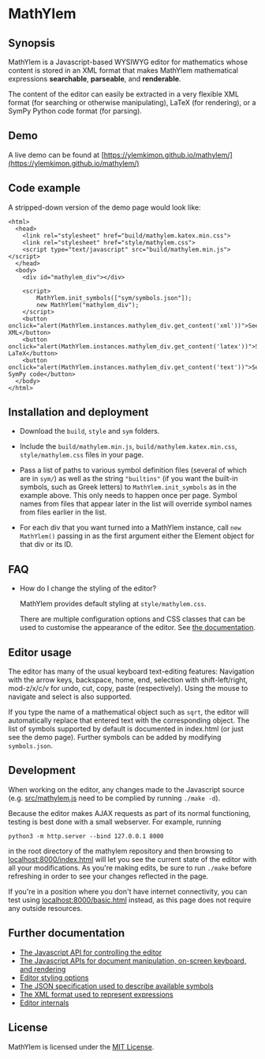 # MathYlem

## Synopsis

MathYlem is a Javascript-based WYSIWYG editor for mathematics whose
content is stored in an XML format that makes MathYlem mathematical
expressions **searchable**, **parseable**, and **renderable**.

The content of the editor can easily be extracted in a very flexible
XML format (for searching or otherwise manipulating), LaTeX (for
rendering), or a SymPy Python code format (for parsing).

## Demo

A live demo can be found at 
[https://ylemkimon.github.io/mathylem/](https://ylemkimon.github.io/mathylem/)

## Code example

A stripped-down version of the demo page would look like:

```
<html>
  <head>
    <link rel="stylesheet" href="build/mathylem.katex.min.css">
    <link rel="stylesheet" href="style/mathylem.css">
    <script type="text/javascript" src="build/mathylem.min.js"></script>
  </head>
  <body>
    <div id="mathylem_div"></div>
    
    <script>
        MathYlem.init_symbols(["sym/symbols.json"]);
        new MathYlem("mathylem_div");
    </script>
    <button onclick="alert(MathYlem.instances.mathylem_div.get_content('xml'))">See XML</button>
    <button onclick="alert(MathYlem.instances.mathylem_div.get_content('latex'))">See LaTeX</button>
    <button onclick="alert(MathYlem.instances.mathylem_div.get_content('text'))">See SymPy code</button>
  </body>
</html>
```

## Installation and deployment

* Download the `build`, `style` and `sym` folders.

* Include the `build/mathylem.min.js`, `build/mathylem.katex.min.css`,
  `style/mathylem.css` files in your page.

* Pass a list of paths to various symbol definition files (several of
  which are in `sym/`) as well as the string `"builtins"` (if you want
  the built-in symbols, such as Greek letters) to `MathYlem.init_symbols`
  as in the example above.  This only needs to happen once per page.
  Symbol names from files that appear later in the list will override
  symbol names from files earlier in the list.

* For each div that you want turned into a MathYlem instance, call `new
  MathYlem()` passing in as the first argument either the Element object
  for that div or its ID.

## FAQ

* How do I change the styling of the editor?

  MathYlem provides default styling at `style/mathylem.css`.

  There are multiple configuration options and CSS classes that can be
  used to customise the appearance of the editor.  See [the
  documentation](doc/style.md).

## Editor usage

The editor has many of the usual keyboard text-editing features:
Navigation with the arrow keys, backspace, home, end, selection with
shift-left/right, mod-z/x/c/v for undo, cut, copy, paste
(respectively).  Using the mouse to navigate and select is also
supported.

If you type the name of a mathematical object such as `sqrt`, the
editor will automatically replace that entered text with the
corresponding object.  The list of symbols supported by default is
documented in index.html (or just see the demo page).  Further symbols
can be added by modifying `symbols.json`.

## Development

When working on the editor, any changes made to the Javascript source
(e.g. [src/mathylem.js](https://github.com/ylemkimon/mathylem/blob/master/src/mathylem.js)
need to be complied by running `./make -d`).

Because the editor makes AJAX requests as part of its normal
functioning, testing is best done with a small webserver.  For
example, running

```python3 -m http.server --bind 127.0.0.1 8000```

in the root directory of the mathylem repository and then browsing to
[localhost:8000/index.html](localhost:8000/index.html) will let you
see the current state of the editor with all your modifications.  As
you're making edits, be sure to run `./make` before refreshing in
order to see your changes reflected in the page.

If you're in a position where you don't have internet connectivity,
you can test using
[localhost:8000/basic.html](localhost:8000/index.html) instead, as
this page does not require any outside resources.

## Further documentation

* [The Javascript API for controlling the editor](doc/editor_api.md)
* [The Javascript APIs for document manipulation, on-screen keyboard, and rendering](doc/other_api.md)
* [Editor styling options](doc/style.md)
* [The JSON specification used to describe available symbols](doc/symbols.md)
* [The XML format used to represent expressions](doc/format.md)
* [Editor internals](doc/internals.md)

## License

MathYlem is licensed under the [MIT License](https://github.com/ylemkimon/mathylem/blob/master/LICENSE).
